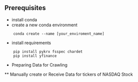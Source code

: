## Prerequisites

* install conda
* create a new conda environment
```
    conda create --name [your_enviroment_name]
```

* install requirements
```
    pip install pykrx fsspec chardet
    pip install yfinance
```

* Preparing Data for Crawling

** Manually create or Receive Data for tickers of NASDAQ Stock
